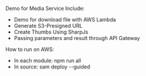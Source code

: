 Demo for Media Service
Include:
- Demo for download file with AWS Lambda
- Generate S3-Presigned URL
- Create Thumbs Using SharpJs
- Passing parameters and result through API Gateway

How to run on AWS:
- In each module: npm run all
- In source: sam deploy --guided